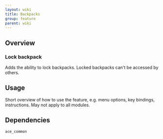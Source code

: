 ```yaml
---
layout: wiki
title: Backpacks
group: feature
parent: wiki
---
```


## Overview

### Lock backpack
Adds the ability to lock backpacks. Locked backpacks can't be accessed by others.


## Usage

Short overview of how to use the feature, e.g. menu options, key bindings, 
instructions. May not apply to all modules.


## Dependencies

`ace_common`
